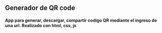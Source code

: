 ## Generador de QR code

#### App para generar, descargar, compartir codigo QR mediante el ingreso de una url. Realizado con html, css, js